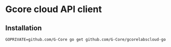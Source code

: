 Gcore cloud API client
====================================

Installation
------------------------------------

    GOPRIVATE=github.com/G-Core go get github.com/G-Core/gcorelabscloud-go
